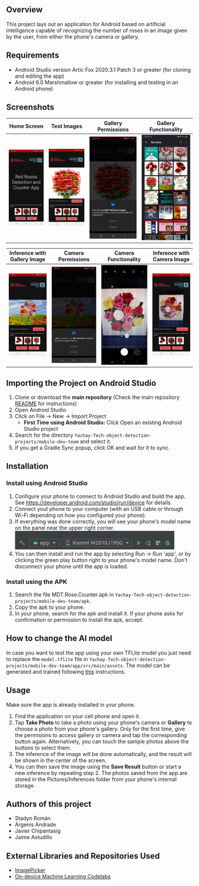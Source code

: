 ## Overview
This project lays out an application for Android based on artificial intelligence capable of recognizing the number of roses in an image given by the user, from either the phone's camera or gallery.
## Requirements
- Android Studio version Artic Fox 2020.3.1 Patch 3 or greater (for cloning and editing the app)
- Android 6.0 Marshmallow or greater (for installing and testing in an Android phone)
## Screenshots
     
|        Home Screen               |       Test Images                |         Gallery Permissions      |       Gallery Functionality      | 
:---------------------------------:|:--------------------------------:|:--------------------------------:|:---------------------------------:
|![Alt text](./assets/App%20(1).jpg)|![Alt text](./assets/App%20(2).jpg)|![Alt text](./assets/App%20(3).jpg)|![Alt text](./assets/App%20(4).jpg)|

| Inference with Gallery Image     |       Camera Permissions         |       Camera Functionality       |    Inference with Camera Image   | 
:---------------------------------:|:--------------------------------:|:--------------------------------:|:---------------------------------:
|![Alt text](./assets/App%20(5).jpg)|![Alt text](./assets/App%20(6).jpg)|![Alt text](./assets/App%20(7).jpg)|![Alt text](./assets/App%20(8).jpg)|

## Importing the Project on Android Studio
1. Clone or download the **main repository** (Check the main repository [README](https://github.com/Leo-Thomas/Yachay-Tech-object-detection-projects/blob/main/README.md) for instructions)
2. Open Android Studio
3. Click on File -> New -> Import Project
     - **First Time using Android Studio:** Click Open an existing Android Studio project
4. Search for the directory `Yachay-Tech-object-detection-projects/mobile-dev-team` and select it.
5. If you get a Gradle Sync popup, click OK and wait for it to sync.

## Installation

### Install using Android Studio
1. Configure your phone to connect to Android Studio and build the app. See https://developer.android.com/studio/run/device for details.
2. Connect yout phone to your computer (with an USB cable or through Wi-Fi depending on how you configured your phone).
3. If everything was done correctly, you will see your phone's model name on the panel near the upper right corner.
     ![Model Name](./assets/model_name.png)
4. You can then install and run the app by selecting Run -> Run 'app', or by clicking the green play button right to your phone's model name. Don't disconnect your phone until the app is loaded.

### Install using the APK
1. Search the file MDT.Rose.Counter.apk in `Yachay-Tech-object-detection-projects/mobile-dev-team/apk`.
2. Copy the apk to your phone.
3. In your phone, search for the apk and install it. If your phone asks for confirmation or permission to install the apk, accept.

## How to change the AI model
In case you want to test the app using your own TFLite model you just need to replace the `model.tflite` file in `Yachay-Tech-object-detection-projects/mobile-dev-team/app/src/main/assets`. The model can be generated and trained following [this](https://github.com/Leo-Thomas/Yachay-Tech-object-detection-projects/tree/main/AI-Team#training) instructions.

## Usage
Make sure the app is already installed in your phone.
1. Find the application on your cell phone and open it.
2. Tap **Take Photo** to take a photo using your phone's camera or **Gallery** to choose a photo from your phone's gallery. Only for the first time, give the permisions to access gallery or camera and tap the corresponding button again. Alternatively, you can touch the sample photos above the buttons to select them.
3. The inference of the image will be done automatically, and the result will be shown in the center of the screen.
4. You can then save the image using the **Save Result** button or start a new inference by repeating step 2. The photos saved from the app are stored in the Pictures/Inferences folder from your phone's internal storage.

## Authors of this project
- Stadyn Román
- Argenis Andrade
- Javier Chipantasig
- Jaime Astudillo

## External Libraries and Repositories Used
- [ImagePicker](https://github.com/Dhaval2404/ImagePicker)
- [On-device Machine Learning Codelabs](https://github.com/googlecodelabs/odml-pathways)
